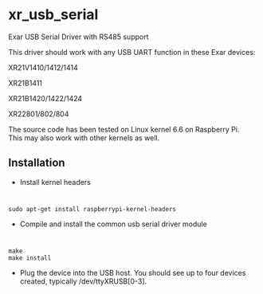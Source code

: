 # xr_usb_serial
Exar USB Serial Driver with RS485 support

This driver should work with any USB UART function in these Exar devices:
 	
XR21V1410/1412/1414

XR21B1411

XR21B1420/1422/1424

XR22801/802/804

The source code has been tested on Linux kernel 6.6 on Raspberry Pi.  
This may also work with other kernels as well.  


Installation
------------
* Install kernel headers

 # 	
 	sudo apt-get install raspberrypi-kernel-headers

* Compile and install the common usb serial driver module

# 	
  	make
  	make install

* Plug the device into the USB host.  You should see up to four devices created,
  typically /dev/ttyXRUSB[0-3].


